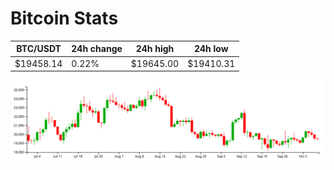 # Bitcoin Stats

BTC/USDT|24h change|24h high|24h low|
|---|---|---|---|
|$19458.14|0.22%|$19645.00|$19410.31|

<img src="./chart.svg">

